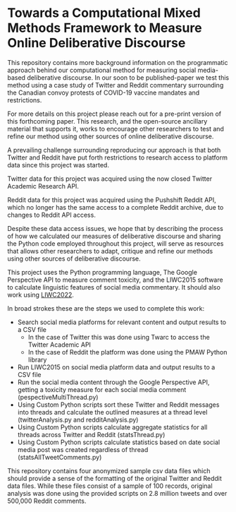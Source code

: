 # Towards a Computational Mixed Methods Framework to Measure Online Deliberative Discourse

This repository contains more background information on the programmatic approach behind our computational method for measuring social media-based deliberative discourse. In our soon to be published-paper we test this method using a case study of Twitter and Reddit commentary surrounding the Canadian convoy protests of COVID-19 vaccine mandates and restrictions. 

For more details on this project please reach out for a pre-print version of this forthcoming paper. This research, and the open-source ancillary material that supports it, works to encourage other researchers to test and refine our method using other sources of online deliberative discourse. 

A prevailing challenge surrounding reproducing our approach is that both Twitter and Reddit have put forth restrictions to research access to platform data since this project was started. 

Twitter data for this project was acquired using the now closed Twitter Academic Research API. 

Reddit data for this project was acquired using the Pushshift Reddit API, which no longer has the same access to a complete Reddit archive, due to changes to Reddit API access. 

Despite these data access issues, we hope that by describing the process of how we calculated our measures of deliberative discourse and sharing the Python code employed throughout this project, will serve as resources that allows other researchers to adapt, critique and refine our methods using other sources of deliberative discourse. 

This project uses the Python programming language, The Google Perspective API to measure comment toxicity, and the LIWC2015 software to calculate linguistic features of social media commentary. It should also work using [LIWC2022](https://www.liwc.app/). 

In broad strokes these are the steps we used to complete this work:

- Search social media platforms for relevant content and output results to a CSV file
  - In the case of Twitter this was done using Twarc to access the Twitter Academic API
  - In the case of Reddit the platform was done using the PMAW Python library
- Run LIWC2015 on social media platform data and output results to a CSV file
- Run the social media content through the Google Perspective API, getting a toxicity measure for each social media comment (pespectiveMultiThread.py)
- Using Custom Python scripts sort these Twitter and Reddit messages into threads and calculate the outlined measures at a thread level (twitterAnalysis.py and redditAnalysis.py)
- Using Custom Python scripts calculate aggregate statistics for all threads across Twitter and Reddit (statsThread.py)
- Using Custom Python scripts calculate statistics based on date social media post was created regardless of thread (statsAllTweetComments.py)

This repository contains four anonymized sample csv data files which should provide a sense of the formatting of the original Twitter and Reddit data files. While these files consist of a sample of 100 records, original analysis was done using the provided scripts on 2.8 million tweets and over 500,000 Reddit comments. 

